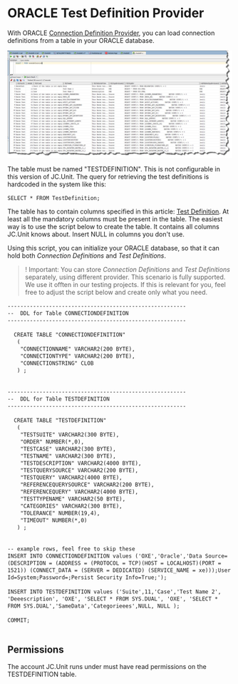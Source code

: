 # ORACLE Test Definition Provider

With ORACLE [Connection Definition Provider](../connection-definition-providers), you can load connection definitions from a table in your ORACLE database.

![ORACLE Connection Definition Provider](../../../Images/media/oracle-test-definition-provider.jpg)

The table must be named "TESTDEFINITION". This is not configurable in this version of JC.Unit. The query for retrieving the test definitions is hardcoded in the system like this: 

~~~~~~~~~~~~~~~~~~~~~~~~~~~~~~~~~~~~~~~~~~~~
SELECT * FROM TestDefinition;
~~~~~~~~~~~~~~~~~~~~~~~~~~~~~~~~~~~~~~~~~~~~

The table has to contain columns specified in this article: [Test Definition](../what-is-test-definition). At least all the mandatory columns must be present in the table. The easiest way is to use the script below to create the table. It contains all columns JC.Unit knows about. Insert NULL in columns you don't use.

Using this script, you can initialize your ORACLE database, so that it can hold both *Connection Definitions* and *Test Definitions*.

> ! Important: You can store *Connection Definitions* and *Test Definitions* separately, using different provider. This scenario is fully supported. We use it offten in our testing projects. If this is relevant for you, feel free to adjust the script below and create only what you need.



~~~~~~~~~~~~~~~~~~~~~~~~~~~~~~~~~~~~~~~~~~~~~~~~~~~~~~~~~~~~~~~~~~~~~~~~~~~~~~~~~~~~~~~~~~~~~~~~~~~~~~~~~~~~~~~~~~
--------------------------------------------------------
--  DDL for Table CONNECTIONDEFINITION
--------------------------------------------------------

  CREATE TABLE "CONNECTIONDEFINITION" 
   (	
    "CONNECTIONNAME" VARCHAR2(200 BYTE), 
	"CONNECTIONTYPE" VARCHAR2(200 BYTE), 
	"CONNECTIONSTRING" CLOB
   ) ;
   
   
--------------------------------------------------------
--  DDL for Table TESTDEFINITION
--------------------------------------------------------

  CREATE TABLE "TESTDEFINITION" 
   (	
    "TESTSUITE" VARCHAR2(300 BYTE), 
	"ORDER" NUMBER(*,0), 
	"TESTCASE" VARCHAR2(300 BYTE), 
	"TESTNAME" VARCHAR2(300 BYTE), 
	"TESTDESCRIPTION" VARCHAR2(4000 BYTE), 
	"TESTQUERYSOURCE" VARCHAR2(200 BYTE), 
	"TESTQUERY" VARCHAR2(4000 BYTE), 
	"REFERENCEQUERYSOURCE" VARCHAR2(200 BYTE), 
	"REFERENCEQUERY" VARCHAR2(4000 BYTE), 
	"TESTTYPENAME" VARCHAR2(50 BYTE), 
	"CATEGORIES" VARCHAR2(300 BYTE), 
	"TOLERANCE" NUMBER(19,4), 
	"TIMEOUT" NUMBER(*,0)
   ) ;
   
   
-- example rows, feel free to skip these
INSERT INTO CONNECTIONDEFINITION values ('OXE','Oracle','Data Source=(DESCRIPTION = (ADDRESS = (PROTOCOL = TCP)(HOST = LOCALHOST)(PORT = 1521)) (CONNECT_DATA = (SERVER = DEDICATED) (SERVICE_NAME = xe)));User Id=System;Password=;Persist Security Info=True;');

INSERT INTO TESTDEFINITION values ('Suite',11,'Case','Test Name 2', 'Deeescription', 'OXE', 'SELECT * FROM SYS.DUAL', 'OXE', 'SELECT * FROM SYS.DUAL','SameData','Categorieees',NULL, NULL );

COMMIT;
   
~~~~~~~~~~~~~~~~~~~~~~~~~~~~~~~~~~~~~~~~~~~~~~~~~~~~~~~~~~~~~~~~~~~~~~~~~~~~~~~~~~~~~~~~~~~~~~~~~~~~~~~~~~~~~~~~~~

## Permissions

The account JC.Unit runs under must have read permissions on the TESTDEFINITION table.
